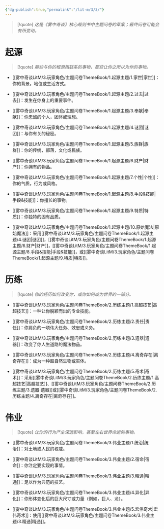 ```yaml
---
{"dg-publish":true,"permalink":"/lit-m/3/3/"}
---
```


>[!quote]
>*这是《雾中奇谈》核心规则书中主题问卷的草案；最终问卷可能会有所变动。*

# 起源

>[!quote]
>*那些与你的根源相联系的事物，那些让你之所以为你的事物。*


- [[雾中奇谈LitM/3.玩家角色/主题问卷ThemeBook/1.起源主题/1.家世\|家世]]：你的背景，地位或生活方式。

- [[雾中奇谈LitM/3.玩家角色/主题问卷ThemeBook/1.起源主题/2.过去\|过去]]：发生在你身上的重要事件。

- [[雾中奇谈LitM/3.玩家角色/主题问卷ThemeBook/1.起源主题/3.奉献\|奉献]]：你忠诚的个人，团体或理想。

- [[雾中奇谈LitM/3.玩家角色/主题问卷ThemeBook/1.起源主题/4.谜团\|谜团]]：与你有关的秘密。

- [[雾中奇谈LitM/3.玩家角色/主题问卷ThemeBook/1.起源主题/5.族群\|族群]]：你的传统，部落，文化或民族。

- [[雾中奇谈LitM/3.玩家角色/主题问卷ThemeBook/1.起源主题/6.财产\|财产]]：你拥有的物品。

- [[雾中奇谈LitM/3.玩家角色/主题问卷ThemeBook/1.起源主题/7.个性\|个性]]：你的气质，行为或风格。

- [[雾中奇谈LitM/3.玩家角色/主题问卷ThemeBook/1.起源主题/8.手段&技能\|手段&技能]]：你擅长的事物。

- [[雾中奇谈LitM/3.玩家角色/主题问卷ThemeBook/1.起源主题/9.特质\|特质]]：你独特的固有品质。

- [[雾中奇谈LitM/3.玩家角色/主题问卷ThemeBook/1.起源主题/10.原始魔法\|原始魔法]]：采用[[雾中奇谈LitM/3.玩家角色/主题问卷ThemeBook/1.起源主题/4.谜团\|谜团]]，[[雾中奇谈LitM/3.玩家角色/主题问卷ThemeBook/1.起源主题/6.财产\|财产]]，[[雾中奇谈LitM/3.玩家角色/主题问卷ThemeBook/1.起源主题/8.手段&技能\|手段&技能]]，或[[雾中奇谈LitM/3.玩家角色/主题问卷ThemeBook/1.起源主题/9.特质\|特质]]。

# 历练

>[!quote]
>*你的经历如何改变你，或你如何成为世界的一部分。*

- [[雾中奇谈LitM/3.玩家角色/主题问卷ThemeBook/2.历练主题/1.高超技艺\|高超技艺]]：一种让你脱颖而出的专业技能。

- [[雾中奇谈LitM/3.玩家角色/主题问卷ThemeBook/2.历练主题/2.责任\|责任]]：你肩负的一项伟大任务、效忠或义务。

- [[雾中奇谈LitM/3.玩家角色/主题问卷ThemeBook/2.历练主题/3.遗器\|遗器]]：改变了你人生道路的魔法物品。

- [[雾中奇谈LitM/3.玩家角色/主题问卷ThemeBook/2.历练主题/4.离奇存在\|离奇存在]]：成为一种超自然生物或实体。

- [[雾中奇谈LitM/3.玩家角色/主题问卷ThemeBook/2.历练主题/5.奇术\|奇术]]：采用[[雾中奇谈LitM/3.玩家角色/主题问卷ThemeBook/2.历练主题/1.高超技艺\|高超技艺]]、[[雾中奇谈LitM/3.玩家角色/主题问卷ThemeBook/2.历练主题/3.遗器\|遗器]]或[[雾中奇谈LitM/3.玩家角色/主题问卷ThemeBook/2.历练主题/4.离奇存在\|离奇存在]]。

# 伟业

>[!quote]
>*让你的行为产生深远影响，甚至左右世界命运的事物。*

- [[雾中奇谈LitM/3.玩家角色/主题问卷ThemeBook/3.伟业主题/1.统治\|统治]]：对土地或人民的权威。

- [[雾中奇谈LitM/3.玩家角色/主题问卷ThemeBook/3.伟业主题/2.宿命\|宿命]]：你注定要实现的事情。

- [[雾中奇谈LitM/3.玩家角色/主题问卷ThemeBook/3.伟业主题/3.精通\|精通]]：足以作为典范的技艺。

- [[雾中奇谈LitM/3.玩家角色/主题问卷ThemeBook/3.伟业主题/4.异化\|异化]]：你形体变化后的巨大尺寸或力量（例如，巨人、龙）。

- [[雾中奇谈LitM/3.玩家角色/主题问卷ThemeBook/3.伟业主题/5.宏伟奇术\|宏伟奇术]]：使用[[雾中奇谈LitM/3.玩家角色/主题问卷ThemeBook/3.伟业主题/3.精通\|精通]]。